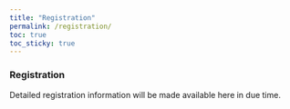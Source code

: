 ```yaml
---
title: "Registration"
permalink: /registration/
toc: true
toc_sticky: true
---
```


### Registration
Detailed registration information will be made available here in due time.
